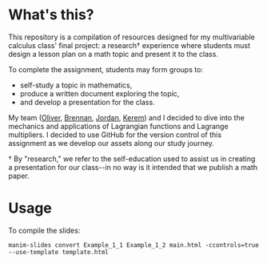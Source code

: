 # What's this?
This repository is a compilation of resources designed for my multivariable calculus class' final project: a research† experience where students must design a lesson plan on a math topic and present it to the class.

To complete the assignment, students may form groups to:
- self-study a topic in mathematics,
- produce a written document exploring the topic,
- and develop a presentation for the class.

My team ([Oliver](https://github.com/aureliusandreas), [Brennan](https://github.com/Brensum), [Jordan](https://github.com/Jadams06), [Kerem](https://github.com/Ottoerm7)) and I decided to dive into the mechanics and applications of Lagrangian functions and Lagrange multipliers. I decided to use GitHub for the version control of this assignment as we develop our assets along our study journey.

† By "research," we refer to the self-education used to assist us in creating a presentation for our class--in no way is it intended that we publish a math paper.

# Usage
To compile the slides:
```console
manim-slides convert Example_1_1 Example_1_2 main.html -ccontrols=true --use-template template.html
```
